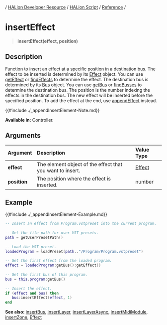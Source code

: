 / [HALion Developer Resource](../../HALion-Developer-Resource.md) / [HALion Script](./HALion-Script.md) / [Reference](./Reference.md) /

# insertEffect

>**insertEffect(effect, position)**

## Description

Function to insert an effect at a specific position in a destination bus. The effect to be inserted is determined by its [Effect](./Effect.md) object. You can use [getEffect](./getEffect.md) or [findEffects](./findEffects.md) to determine the effect. The destination bus is determined by its [Bus](./Bus.md) object. You can use [getBus](./getBus.md) or [findBusses](./findBusses.md) to determine the destination bus. The position is the number indexing the effects in the destination bus. The new effect will be inserted before the specified position. To add the effect at the end, use [appendEffect](./appendEffect.md) instead.

{{#include ./_appendInsertElement-Note.md}}

**Available in:** Controller.

## Arguments

|Argument|Description|Value Type|
|:-|:-|:-|
|**effect**|The element object of the effect that you want to insert.|[Effect](./Effect.md)|
|**position**|The position where the effect is inserted.|number|

## Example

{{#include ./_appendInsertElement-Example.md}}

```lua
-- Insert an effect from Program.vstpreset into the current program.
  
-- Get the file path for user VST presets.
path = getUserPresetPath()
  
-- Load the VST preset.
loadedProgram = loadPreset(path.."/Program/Program.vstpreset")
  
-- Get the first effect from the loaded program.
effect = loadedProgram:getBus():getEffect()
 
-- Get the first bus of this program.
bus = this.program:getBus()
 
-- Insert the effect.
if (effect and bus) then
   bus:insertEffect(effect, 1)
end
```

**See also:** [insertBus](./insertBus.md), [insertLayer](./insertLayer.md), [insertLayerAsync](./insertLayerAsync.md), [insertMidiModule](./insertMidiModule.md), [insertZone](./insertZone.md), [Effect](./Effect.md)